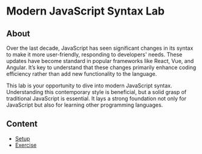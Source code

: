<!-- ! Do not delete or rename this file! -->
<h1>
  <span class="prefix"></span>
  <span class="headline">Modern JavaScript Syntax Lab</span>
</h1>

## About

Over the last decade, JavaScript has seen significant changes in its syntax to make it more user-friendly, responding to developers' needs. These updates have become standard in popular frameworks like React, Vue, and Angular. It’s key to understand that these changes primarily enhance coding efficiency rather than add new functionality to the language.

This lab is your opportunity to dive into modern JavaScript syntax. Understanding this contemporary style is beneficial, but a solid grasp of traditional JavaScript is essential. It lays a strong foundation not only for JavaScript but also for learning other programming languages.

## Content

- [Setup](../setup/README.md)
- [Exercise](../exercise/README.md)
